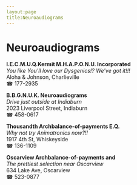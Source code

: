 ```yaml
---
layout:page
title:Neuroaudiograms
---
```

# Neuroaudiograms

**I.E.C.M.U.Q.Kermit M.H.A.P.O.N.U. Incorporated**  
_You like You'll love our Dysgenics!? We've got it!!!_  
Aloha & Johnson, Charlieville  
☎ 177-2935



**B.B.G.N.U.K. Neuroaudiograms**  
_Drive just outside at Indiaburn_  
2023 Liverpool Street, Indiaburn  
☎ 458-0617



**Thousandth Archbalance-of-payments E.Q.**  
_Why not try Animatronics now?!!_  
1917 4th St, Whiskeyside  
☎ 136-1109



**Oscarview Archbalance-of-payments and**  
_The prettiest selection near Oscarview_  
634 Lake Ave, Oscarview  
☎ 523-0877



